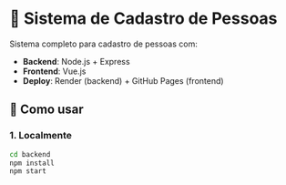 # 📝 Sistema de Cadastro de Pessoas

Sistema completo para cadastro de pessoas com:
- **Backend**: Node.js + Express
- **Frontend**: Vue.js
- **Deploy**: Render (backend) + GitHub Pages (frontend)

## 🚀 Como usar

### 1. Localmente
```bash
cd backend
npm install
npm start
